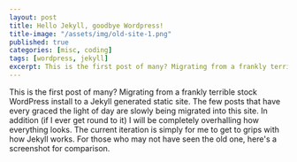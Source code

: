 ```yaml
---
layout: post
title: Hello Jekyll, goodbye Wordpress!
title-image: "/assets/img/old-site-1.png"
published: true
categories: [misc, coding]
tags: [wordpress, jekyll]
excerpt: This is the first post of many? Migrating from a frankly terrible stock WordPress install to a Jekyll generated static site. The few posts that have every graced the light of day are slowly being migrated into this site. In addition (if I ever get round to it) I will be completely overhalling how everything looks. The current iteration is simply for me to get to grips with how Jekyll works. For those who may not have seen the old one, here's a screenshot for comparison. 
---
```


This is the first post of many? Migrating from a frankly terrible stock WordPress install to a Jekyll generated static site. The few posts that have every graced the light of day are slowly being migrated into this site. In addition (if I ever get round to it) I will be completely overhalling how everything looks. The current iteration is simply for me to get to grips with how Jekyll works. For those who may not have seen the old one, here's a screenshot for comparison.
